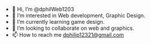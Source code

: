 - 👋 Hi, I’m @dphilWeb1203
- 👀 I’m interested in Web development, Graphic Design.
- 🌱 I’m currently learning game design. 
- 💞️ I’m looking to collaborate on web and graphics. 
- 📫 How to reach me dphilip12321@gmail.com

<!---
dphilWeb1203/dphilWeb1203 is a ✨ special ✨ repository because its `README.md` (this file) appears on your GitHub profile.
You can click the Preview link to take a look at your changes.
--->
